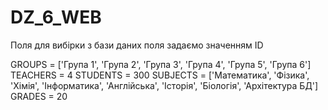 # DZ_6_WEB

Поля для вибірки з бази даних поля задаємо значенням ID


GROUPS = ['Група 1', 'Група 2', 'Група 3', 'Група 4', 'Група 5', 'Група 6']
TEACHERS = 4
STUDENTS = 300
SUBJECTS = ['Математика', 'Фізика', 'Хімія', 'Інформатика', 'Англійська', 'Історія', 'Біологія', 'Архітектура БД']
GRADES = 20
